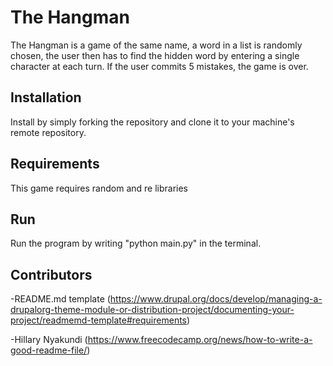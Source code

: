 # The Hangman

The Hangman is a game of the same name, a word in a list is randomly chosen, the user then has to find the hidden word by entering a single character at each turn. If the user commits 5 mistakes, the game is over.

## Installation


Install by simply forking the repository and clone it to your machine's remote repository.

## Requirements


This game requires random and re libraries
## Run


Run the program by writing "python main.py" in the terminal.

## Contributors


-README.md template (https://www.drupal.org/docs/develop/managing-a-drupalorg-theme-module-or-distribution-project/documenting-your-project/readmemd-template#requirements)

-Hillary Nyakundi (https://www.freecodecamp.org/news/how-to-write-a-good-readme-file/)